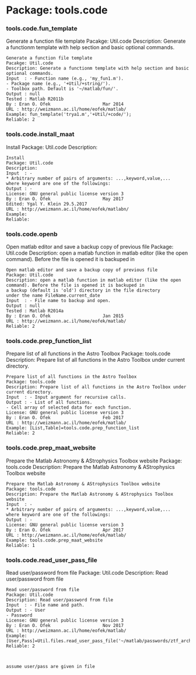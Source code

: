 # Package: tools.code


### tools.code.fun_template

Generate a function file template Pacakge: Util.code Description: Generate a functionm template with help section and basic optional commands.


    
    Generate a function file template  
    Pacakge: Util.code  
    Description: Generate a functionm template with help section and basic  
    optional commands.  
    Input  : - Function name (e.g., 'my_fun1.m').  
    - Package name (e.g., '+Util/+string/').  
    - Toolbox path. Default is '~/matlab/fun/'.  
    Output : null  
    Tested : Matlab R2011b  
    By : Eran O. Ofek                    Mar 2014  
    URL : http://weizmann.ac.il/home/eofek/matlab/  
    Example: fun_template('trya1.m','+Util/+code/');  
    Reliable: 2  
      
      
      
### tools.code.install_maat

Install Package: Util.code Description:


    
    Install  
    Package: Util.code  
    Description:  
    Input  : -  
    * Arbitrary number of pairs of arguments: ...,keyword,value,...  
    where keyword are one of the followings:  
    Output : -  
    License: GNU general public license version 3  
    By : Eran O. Ofek                    May 2017  
    Edited: Ygal Y. Klein 29.5.2017  
    URL : http://weizmann.ac.il/home/eofek/matlabn/  
    Example:  
    Reliable:  
      
      
### tools.code.openb

Open matlab editor and save a backup copy of previous file Package: Util.code Description: open a matlab function in matlab editor (like the open command). Before the file is opened it is backuped in


    
    Open matlab editor and save a backup copy of previous file  
    Package: Util.code  
    Description: open a matlab function in matlab editor (like the open  
    command). Before the file is opened it is backuped in  
    a backup (default is 'old') directory in the file directory  
    under the name FileName.current_date  
    Input  : - File name to backup and open.  
    Output : null  
    Tested : Matlab R2014a  
    By : Eran O. Ofek                    Jan 2015  
    URL : http://weizmann.ac.il/home/eofek/matlab/  
    Reliable: 2  
      
      
### tools.code.prep_function_list

Prepare list of all functions in the Astro Toolbox Package: tools.code Description: Prepare list of all functions in the Astro Toolbox under current directory.


    
    Prepare list of all functions in the Astro Toolbox  
    Package: tools.code  
    Description: Prepare list of all functions in the Astro Toolbox under  
    current directory.  
    Input  : - Input argument for recursive calls.  
    Output : - List of all functions.  
    - Cell array of selected data for each function.  
    License: GNU general public license version 3  
    By : Eran O. Ofek                    Feb 2017  
    URL : http://weizmann.ac.il/home/eofek/matlab/  
    Example: [List,Table]=tools.code.prep_function_list  
    Reliable: 2  
      
      
### tools.code.prep_maat_website

Prepare the Matlab Astronomy & AStrophysics Toolbox website Package: tools.code Description: Prepare the Matlab Astronomy & AStrophysics Toolbox website


    
    Prepare the Matlab Astronomy & AStrophysics Toolbox website  
    Package: tools.code  
    Description: Prepare the Matlab Astronomy & AStrophysics Toolbox website  
    Input  : -  
    * Arbitrary number of pairs of arguments: ...,keyword,value,...  
    where keyword are one of the followings:  
    Output : -  
    License: GNU general public license version 3  
    By : Eran O. Ofek                    Apr 2017  
    URL : http://weizmann.ac.il/home/eofek/matlab/  
    Example: tools.code.prep_maat_website  
    Reliable: 1  
      
      
### tools.code.read_user_pass_file

Read user/password from file Package: Util.code Description: Read user/password from file


    
    Read user/password from file  
    Package: Util.code  
    Description: Read user/password from file  
    Input  : - File name and path.  
    Output : - User  
    - Password  
    License: GNU general public license version 3  
    By : Eran O. Ofek                    Nov 2017  
    URL : http://weizmann.ac.il/home/eofek/matlab/  
    Example:  
    [User,Pass]=Util.files.read_user_pass_file('~/matlab/passwords/ztf_archive_pass');  
    Reliable: 2  
      
      
      
    assume user/pass are given in file  
